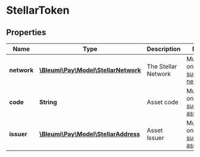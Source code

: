 # StellarToken

## Properties
Name | Type | Description | Notes
------------ | ------------- | ------------- | -------------
**network** | [**\Bleumi\Pay\Model\StellarNetwork**](StellarNetwork.md) | The Stellar Network |  Must be one of the [supported networks](https://pay.bleumi.com/docs/#supported-stellar-networks).  
**code** | **String** | Asset code | Must be one of the [supported assets](https://pay.bleumi.com/docs/#supported-assets) 
**issuer** | [**\Bleumi\Pay\Model\StellarAddress**](StellarAddress.md) | Asset Issuer | Must be one of the [supported assets](https://pay.bleumi.com/docs/#supported-assets) 
